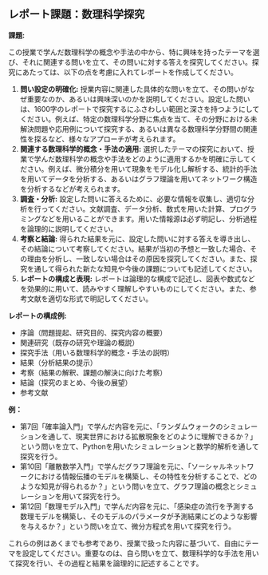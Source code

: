## レポート課題：数理科学探究

**課題:**

この授業で学んだ数理科学の概念や手法の中から、特に興味を持ったテーマを選び、それに関連する問いを立て、その問いに対する答えを探究してください。探究にあたっては、以下の点を考慮に入れてレポートを作成してください。

1. **問い設定の明確化:**  授業内容に関連した具体的な問いを立て、その問いがなぜ重要なのか、あるいは興味深いのかを説明してください。設定した問いは、1600字のレポートで探究するにふさわしい範囲と深さを持つようにしてください。例えば、特定の数理科学分野に焦点を当て、その分野における未解決問題や応用例について探究する、あるいは異なる数理科学分野間の関連性を探るなど、様々なアプローチが考えられます。
2. **関連する数理科学的概念・手法の適用:**  選択したテーマの探究において、授業で学んだ数理科学の概念や手法をどのように適用するかを明確に示してください。例えば、微分積分を用いて現象をモデル化し解析する、統計的手法を用いてデータを分析する、あるいはグラフ理論を用いてネットワーク構造を分析するなどが考えられます。
3. **調査・分析:**  設定した問いに答えるために、必要な情報を収集し、適切な分析を行ってください。文献調査、データ分析、数式を用いた計算、プログラミングなどを用いることができます。用いた情報源は必ず明記し、分析過程を論理的に説明してください。
4. **考察と結論:**  得られた結果を元に、設定した問いに対する答えを導き出し、その結論について考察してください。結果が当初の予想と一致した場合、その理由を分析し、一致しない場合はその原因を探究してください。また、探究を通して得られた新たな知見や今後の課題についても記述してください。
5. **レポートの構成と表現:**  レポートは論理的な構成で記述し、図表や数式などを効果的に用いて、読みやすく理解しやすいものにしてください。また、参考文献を適切な形式で明記してください。


**レポートの構成例:**

* 序論（問題提起、研究目的、探究内容の概要）
* 関連研究（既存の研究や理論の概説）
* 探究手法（用いる数理科学的概念・手法の説明）
* 結果（分析結果の提示）
* 考察（結果の解釈、課題の解決に向けた考察）
* 結論（探究のまとめ、今後の展望）
* 参考文献


**例：**

* 第7回「確率論入門」で学んだ内容を元に、「ランダムウォークのシミュレーションを通して、現実世界における拡散現象をどのように理解できるか？」という問いを立て、Pythonを用いたシミュレーションと数学的解析を通して探究を行う。
* 第10回「離散数学入門」で学んだグラフ理論を元に、「ソーシャルネットワークにおける情報伝播のモデルを構築し、その特性を分析することで、どのような知見が得られるか？」という問いを立て、グラフ理論の概念とシミュレーションを用いて探究を行う。
* 第12回「数理モデル入門」で学んだ内容を元に、「感染症の流行を予測する数理モデルを構築し、そのモデルのパラメータが予測結果にどのような影響を与えるか？」という問いを立て、微分方程式を用いて探究を行う。


これらの例はあくまでも参考であり、授業で扱った内容に基づいて、自由にテーマを設定してください。重要なのは、自ら問いを立て、数理科学的な手法を用いて探究を行い、その過程と結果を論理的に記述することです。
